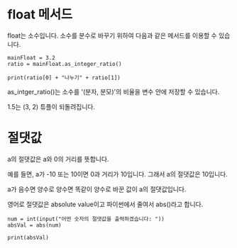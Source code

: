 # float 메서드
float는 소수입니다. 소수를 분수로 바꾸기 위하여 다음과 같은 메서드를 이용할 수 있습니다.

```
mainFloat = 3.2
ratio = mainFloat.as_integer_ratio()

print(ratio[0] + "나누기" + ratio[1])
```

as_intger_ratio()는 소수를 '(분자, 분모)'의 비율을 변수 안에 저장할 수 있습니다.

1.5는 (3, 2) 튜플이 되돌려집니다.

# 절댓값
a의 절댓값은 a와 0의 거리를 뜻합니다.

예를 들면, a가 -10 또는 10이면 0과 거리가 10입니다. 그래서 a의 절댓값은 10입니다.

a가 음수면 양수로 양수면 똑같이 양수로 바꾼 값이 a의 절댓값입니다.

영어로 절댓값은 absolute value이고 파이썬에서 줄여서 abs()라고 합니다.

```
num = int(input("어떤 숫자의 절댓값을 출력하겠습니다: "))
absVal = abs(num)

print(absVal)
```
